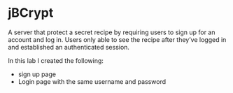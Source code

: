 # jBCrypt  

A server that protect a secret recipe by requiring users to sign up for an account and log in. Users only able to see the recipe after they’ve logged in and established an authenticated session.

In this lab I created the following:
- sign up page
- Login page with the same username and password
